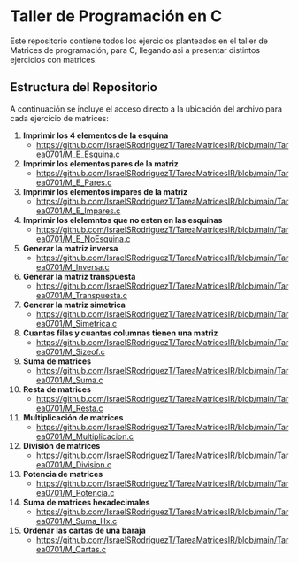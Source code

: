 # Taller de Programación en C

Este repositorio contiene todos los ejercicios planteados en el taller de Matrices de programación, para C, llegando asi a presentar distintos ejercicios con matrices.

## Estructura del Repositorio

A continuación se incluye el acceso directo a la ubicación del archivo para cada ejercicio de matrices:

1. **Imprimir los 4 elementos de la esquina**
   - https://github.com/IsraelSRodriguezT/TareaMatricesIR/blob/main/Tarea0701/M_E_Esquina.c
2. **Imprimir los elementos pares de la matriz**
   - https://github.com/IsraelSRodriguezT/TareaMatricesIR/blob/main/Tarea0701/M_E_Pares.c
3. **Imprimir los elementos impares de la matriz**
   - https://github.com/IsraelSRodriguezT/TareaMatricesIR/blob/main/Tarea0701/M_E_Impares.c
4. **Imprimir los elelemntos que no esten en las esquinas**
   - https://github.com/IsraelSRodriguezT/TareaMatricesIR/blob/main/Tarea0701/M_E_NoEsquina.c
5. **Generar la matriz inversa**
   - https://github.com/IsraelSRodriguezT/TareaMatricesIR/blob/main/Tarea0701/M_Inversa.c
6. **Generar la matriz transpuesta**
   - https://github.com/IsraelSRodriguezT/TareaMatricesIR/blob/main/Tarea0701/M_Transpuesta.c
7. **Generar la matriz simetrica**
   - https://github.com/IsraelSRodriguezT/TareaMatricesIR/blob/main/Tarea0701/M_Simetrica.c
8. **Cuantas filas y cuantas columnas tienen una matriz**
   - https://github.com/IsraelSRodriguezT/TareaMatricesIR/blob/main/Tarea0701/M_Sizeof.c
9. **Suma de matrices**
   - https://github.com/IsraelSRodriguezT/TareaMatricesIR/blob/main/Tarea0701/M_Suma.c
10. **Resta de matrices**
    - https://github.com/IsraelSRodriguezT/TareaMatricesIR/blob/main/Tarea0701/M_Resta.c
11. **Multiplicación de matrices**
    - https://github.com/IsraelSRodriguezT/TareaMatricesIR/blob/main/Tarea0701/M_Multiplicacion.c
12. **División de matrices**
    - https://github.com/IsraelSRodriguezT/TareaMatricesIR/blob/main/Tarea0701/M_Division.c
13. **Potencia de matrices**
    - https://github.com/IsraelSRodriguezT/TareaMatricesIR/blob/main/Tarea0701/M_Potencia.c
14. **Suma de matrices hexadecimales**
    - https://github.com/IsraelSRodriguezT/TareaMatricesIR/blob/main/Tarea0701/M_Suma_Hx.c
15. **Ordenar las cartas de una baraja**
    - https://github.com/IsraelSRodriguezT/TareaMatricesIR/blob/main/Tarea0701/M_Cartas.c

